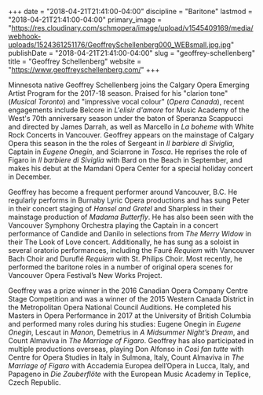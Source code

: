 +++
date = "2018-04-21T21:41:00-04:00"
discipline = "Baritone"
lastmod = "2018-04-21T21:41:00-04:00"
primary_image = "https://res.cloudinary.com/schmopera/image/upload/v1545409169/media/webhook-uploads/1524361251176/GeoffreySchellenberg000_WEBsmall.jpg.jpg"
publishDate = "2018-04-21T21:41:00-04:00"
slug = "geoffrey-schellenberg"
title = "Geoffrey Schellenberg"
website = "https://www.geoffreyschellenberg.com/"
+++

Minnesota native Geoffrey Schellenberg joins the Calgary Opera Emerging Artist Program for the 2017-18 season. Praised for his "clarion tone" (*Musical Toronto*) and "impressive vocal colour" (*Opera Canada*), recent engagements include Belcore in *L'elisir d'amore* for Music Academy of the West's 70th anniversary season under the baton of Speranza Scappucci and directed by James Darrah, as well as Marcello in *La boheme* with White Rock Concerts in Vancouver. Geoffrey appears on the mainstage of Calgary Opera this season in the the roles of Sergeant in *Il barbiere di Siviglia*, Captain in *Eugene Onegin*, and Sciarrone in *Tosca*. He reprises the role of Figaro in *Il barbiere di Siviglia* with Bard on the Beach in September, and makes his debut at the Mamdani Opera Center for a special holiday concert in December.

Geoffrey has become a frequent performer around Vancouver, B.C. He regularly performs in Burnaby Lyric Opera productions and has sung Peter in their concert staging of *Hansel and Gretel* and Sharpless in their mainstage production of *Madama Butterfly*. He has also been seen with the Vancouver Symphony Orchestra playing the Captain in a concert performance of Candide and Danilo in selections from *The Merry Widow* in their The Look of Love concert. Additionally, he has sung as a soloist in several oratorio performances, including the Fauré *Requiem* with Vancouver Bach Choir and Duruflé *Requiem* with St. Philips Choir. Most recently, he performed the baritone roles in a number of original opera scenes for Vancouver Opera Festival’s New Works Project.

Geoffrey was a prize winner in the 2016 Canadian Opera Company Centre Stage Competition and was a winner of the 2015 Western Canada District in the Metropolitan Opera National Council Auditions. He completed his Masters in Opera Performance in 2017 at the University of British Columbia and performed many roles during his studies: Eugene Onegin in *Eugene Onegin*, Lescaut in *Manon*, Demetrius in *A Midsummer Night’s Dream*, and Count Almaviva in *The Marriage of Figaro*. Geoffrey has also participated in multiple productions overseas, playing Don Alfonso in *Così fan tutte* with Centre for Opera Studies in Italy in Sulmona, Italy, Count Almaviva in *The Marriage of Figaro* with Accademia Europea dell’Opera in Lucca, Italy, and Papageno in *Die Zauberflöte* with the European Music Academy in Teplice, Czech Republic.
